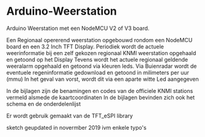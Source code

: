# Arduino-Weerstation
Arduino Weerstation met een NodeMCU V2 of V3 board.

Een Regionaal opererend weerstation opgebouwd rondom een NodeMCU board en een 3.2 Inch TFT Display.
Periodiek wordt de actuele weerinformatie bij een zelf gekozen regionaal KNMI weerstation opgehaald en getoond op het Display
Tevens wordt het actuele regionaal geldende weeralarm opgehaald en getoond via kleuren leds.
Via Buienradar wordt de eventuele regeninformatie gedownload en getoond in milimeters per uur (mmu)
In het geval van vorst, wordt dit via een aparte witte Led aangegeven

In de bijlagen zijn de benamingen en codes van de officiele KNMI stations vermeld alsmede de kaartcoordinaten
In de bijlagen bevinden zich ook het schema en de onderdelenlijst

Er wordt gebruik gemaakt van de TFT_eSPI library

sketch geupdated in novermber 2019 ivm enkele typo's
